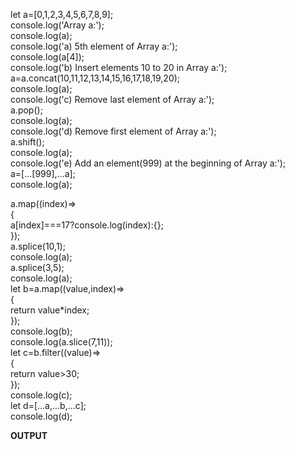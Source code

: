 let a=[0,1,2,3,4,5,6,7,8,9];<br>
console.log('Array a:');<br>
console.log(a);<br>
console.log('a) 5th element of Array a:');<br>
console.log(a[4]);<br>
console.log('b) Insert elements 10 to 20 in Array a:');<br>
a=a.concat(10,11,12,13,14,15,16,17,18,19,20);<br>
console.log(a);<br>
console.log('c) Remove last element of Array a:');<br>
a.pop();<br>
console.log(a);<br>
console.log('d) Remove first element of Array a:');<br>
a.shift();<br>
console.log(a);<br>
console.log('e) Add an element(999) at the beginning of Array a:');<br>
a=[...[999],...a];<br>
console.log(a);<br>

a.map((index)=><br>
{<br>
        a[index]===17?console.log(index):{};<br>
});<br>
a.splice(10,1);<br>
console.log(a);<br>
a.splice(3,5);<br>
console.log(a);<br>
let b=a.map((value,index)=><br>
{<br>
        return value*index;<br>
});<br>
console.log(b);<br>
console.log(a.slice(7,11));<br>
let c=b.filter((value)=><br>
{<br>
    return value>30;<br>
});<br>
console.log(c);<br>
let d=[...a,...b,...c];<br>
console.log(d);<br>

**OUTPUT**
